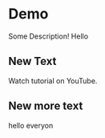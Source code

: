 # Demo
Some Description!
Hello

## New Text

Watch tutorial on YouTube.

## New more text

hello everyon
